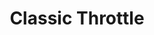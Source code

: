 ---
layout: post
title: Classic Throttle
tags:
- web
image: /images/portfolio/classic-throttle.jpg
imgurl: http://classicthrottle.com
---